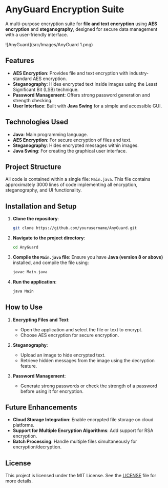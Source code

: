 # AnyGuard Encryption Suite

A multi-purpose encryption suite for **file and text encryption** using **AES encryption** and **steganography**, designed for secure data management with a user-friendly interface.

![AnyGuard](src/Images/AnyGuard 1.png)

## Features
- **AES Encryption**: Provides file and text encryption with industry-standard AES encryption.
- **Steganography**: Hides encrypted text inside images using the Least Significant Bit (LSB) technique.
- **Password Management**: Offers strong password generation and strength checking.
- **User Interface**: Built with **Java Swing** for a simple and accessible GUI.

## Technologies Used
- **Java**: Main programming language.
- **AES Encryption**: For secure encryption of files and text.
- **Steganography**: Hides encrypted messages within images.
- **Java Swing**: For creating the graphical user interface.

## Project Structure
All code is contained within a single file: `Main.java`. This file contains approximately 3000 lines of code implementing all encryption, steganography, and UI functionality.

## Installation and Setup
1. **Clone the repository**:
    ```bash
    git clone https://github.com/yourusername/AnyGuard.git
    ```
2. **Navigate to the project directory**:
    ```bash
    cd AnyGuard
    ```
3. **Compile the `Main.java` file**:
    Ensure you have **Java (version 8 or above)** installed, and compile the file using:
    ```bash
    javac Main.java
    ```
4. **Run the application**:
    ```bash
    java Main
    ```

## How to Use
1. **Encrypting Files and Text**:
   - Open the application and select the file or text to encrypt.
   - Choose AES encryption for secure encryption.
   
2. **Steganography**:
   - Upload an image to hide encrypted text.
   - Retrieve hidden messages from the image using the decryption feature.

3. **Password Management**:
   - Generate strong passwords or check the strength of a password before using it for encryption.

## Future Enhancements
- **Cloud Storage Integration**: Enable encrypted file storage on cloud platforms.
- **Support for Multiple Encryption Algorithms**: Add support for RSA encryption.
- **Batch Processing**: Handle multiple files simultaneously for encryption/decryption.

## License
This project is licensed under the MIT License. See the [LICENSE](LICENSE) file for more details.
